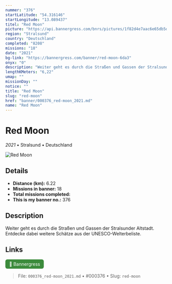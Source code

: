 ```yaml
---
nummer: "376"
startLatitude: "54.316146"
startLongitude: "13.089437"
titel: "Red Moon"
picture: "https://api.bannergress.com/bnrs/pictures/1f82d4e7aac6e65db5d30cb49fd1fc11"
region: "Stralsund"
country: "Deutschland"
completed: "8208"
missions: "18"
date: "2021"
bg-link: "https://bannergress.com/banner/red-moon-6da3"
onyx: "0"
description: "Weiter geht es durch die Straßen und Gassen der Stralsunder Altstadt. Entdecke dabei weitere Schätze aus der UNESCO-Welterbeliste."
lengthKMeters: "6,22"
umap: ""
missionDay: ""
notice: ""
title: "Red Moon"
slug: "red-moon"
href: "banner/000376_red-moon_2021.md"
name: "Red Moon"
---
```

# Red Moon

*2021* • Stralsund • Deutschland

![Red Moon](https://api.bannergress.com/bnrs/pictures/1f82d4e7aac6e65db5d30cb49fd1fc11)



## Details
- **Distance (km):** 6.22
- **Missions in banner:** 18
- **Total missions completed:** 
- **This is my banner no.:** 376



## Description
Weiter geht es durch die Straßen und Gassen der Stralsunder Altstadt. Entdecke dabei weitere Schätze aus der UNESCO-Welterbeliste.



## Links
<a href="https://bannergress.com/banner/red-moon-6da3" target="_blank" style="display:inline-block;margin-right:8px;padding:6px 12px;background:#3c8b3c;color:#fff;text-decoration:none;border-radius:6px;">🔗 Bannergress</a>



> File: `000376_red-moon_2021.md` • #000376 • Slug: `red-moon`
